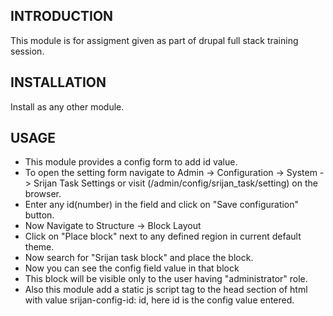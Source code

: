 INTRODUCTION
------------

This module is for assigment given as part of drupal full stack training session.


INSTALLATION
------------

Install as any other module.


USAGE
-----

* This module provides a config form to add id value.
* To open the setting form navigate to Admin -> Configuration -> System -> Srijan Task Settings 
or visit (/admin/config/srijan_task/setting) on the browser.
* Enter any id(number) in the field and click on "Save configuration" button.
* Now Navigate to Structure -> Block Layout 
* Click on "Place block" next to any defined region in current default theme.
* Now search for "Srijan task block" and place the block.
* Now you can see the config field value in that block
* This block will be visible only to the user having "administrator" role.
* Also this module add a static js script tag to the head section of html with 
value srijan-config-id: id, here id is the config value entered.


 
